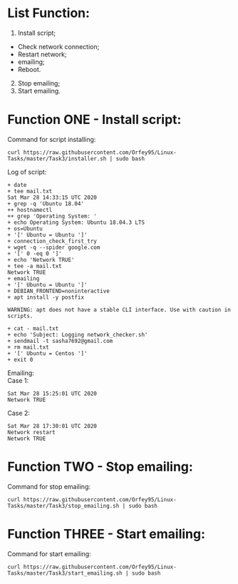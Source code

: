 # List Function:
1) Install script;
- Check network connection;
- Restart network;
- emailing;
- Reboot.
2) Stop emailing;
3) Start emailing.

# Function ONE - Install script:
Command for script installing:
```
curl https://raw.githubusercontent.com/Orfey95/Linux-Tasks/master/Task3/installer.sh | sudo bash
```
Log of script:
```
+ date
+ tee mail.txt
Sat Mar 28 14:33:15 UTC 2020
+ grep -q 'Ubuntu 18.04'
++ hostnamectl
++ grep 'Operating System: '
+ echo Operating System: Ubuntu 18.04.3 LTS
+ os=Ubuntu
+ '[' Ubuntu = Ubuntu ']'
+ connection_check_first_try
+ wget -q --spider google.com
+ '[' 0 -eq 0 ']'
+ echo 'Network TRUE'
+ tee -a mail.txt
Network TRUE
+ emailing
+ '[' Ubuntu = Ubuntu ']'
+ DEBIAN_FRONTEND=noninteractive
+ apt install -y postfix

WARNING: apt does not have a stable CLI interface. Use with caution in scripts.

+ cat - mail.txt
+ echo 'Subject: Logging network_checker.sh'
+ sendmail -t sasha7692@gmail.com
+ rm mail.txt
+ '[' Ubuntu = Centos ']'
+ exit 0
```
Emailing:<br>
Case 1:
```
Sat Mar 28 15:25:01 UTC 2020
Network TRUE
```
Case 2:
```
Sat Mar 28 17:30:01 UTC 2020
Network restart
Network TRUE
```
# Function TWO - Stop emailing:
Command for stop emailing:
```
curl https://raw.githubusercontent.com/Orfey95/Linux-Tasks/master/Task3/stop_emailing.sh | sudo bash
```
# Function THREE - Start emailing:
Command for start emailing:
```
curl https://raw.githubusercontent.com/Orfey95/Linux-Tasks/master/Task3/start_emailing.sh | sudo bash
```
